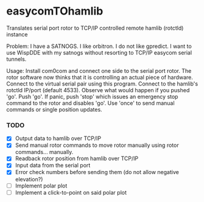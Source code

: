 # easycomTOhamlib
Translates serial port rotor to TCP/IP controlled remote hamlib (rotctld) instance

Problem: I have a SATNOGS. I like orbitron. I do not like gpredict. I want to use WispDDE with my satnogs without resorting to TCP/IP easycom serial tunnels. 

Usage: Install com0com and connect one side to the serial port rotor. The rotor software now thinks that it is controlling an actual piece of hardware. Connect to the virtual serial pair using this program. Connect to the hamlib's rotctld IP/port (default 4533). Observe what would happen if you pushed 'go'. Push 'go'. If panic, push 'stop' which issues an emergency stop command to the rotor and disables 'go'. Use 'once' to send manual commands or single position updates. 

### TODO
- [X] Output data to hamlib over TCP/IP
- [X] Send manual rotor commands to move rotor manually using rotor commands... manually. 
- [X] Readback rotor position from hamlib over TCP/IP
- [X] Input data from the serial port
- [X] Error check numbers before sending them (do not allow negative elevation?)
- [ ] Implement polar plot
- [ ] Implement a click-to-point on said polar plot
